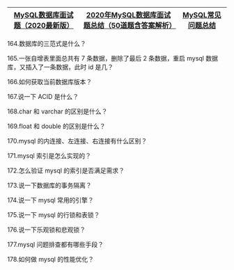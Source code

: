 
[MySQL数据库面试题（2020最新版）](https://thinkwon.blog.csdn.net/article/details/104778621)|[2020年MySQL数据库面试题总结（50道题含答案解析）](https://mp.weixin.qq.com/s?__biz=MzIwNjg4MzY4NA==&mid=2247486253&idx=1&sn=856a142d0ff356a84a3f5e36806c8986&chksm=971b9526a06c1c30ee49526878e331d6d1672258c56ca2369bb1a17d851fd57f9cc5b8441a8e&scene=21#wechat_redirect)|[MySQL常见问题总结](https://wangjunchao.blog.csdn.net/article/details/51534411)|
---|---|---|

164.数据库的三范式是什么？

165.一张自增表里面总共有 7 条数据，删除了最后 2 条数据，重启 mysql 数据库，又插入了一条数据，此时 id 是几？

166.如何获取当前数据库版本？

167.说一下 ACID 是什么？

168.char 和 varchar 的区别是什么？

169.float 和 double 的区别是什么？

170.mysql 的内连接、左连接、右连接有什么区别？

171.mysql 索引是怎么实现的？

172.怎么验证 mysql 的索引是否满足需求？

173.说一下数据库的事务隔离？

174.说一下 mysql 常用的引擎？

175.说一下 mysql 的行锁和表锁？

176.说一下乐观锁和悲观锁？

177.mysql 问题排查都有哪些手段？

178.如何做 mysql 的性能优化？

